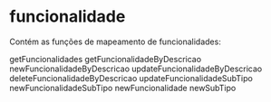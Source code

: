 # funcionalidade

Contém as funções de mapeamento de funcionalidades:

   getFuncionalidades
   getFuncionalidadeByDescricao
   newFuncionalidadeByDescricao
   updateFuncionalidadeByDescricao
   deleteFuncionalidadeByDescricao
   updateFuncionalidadeSubTipo
   newFuncionalidadeSubTipo
   newFuncionalidade
   newSubTipo